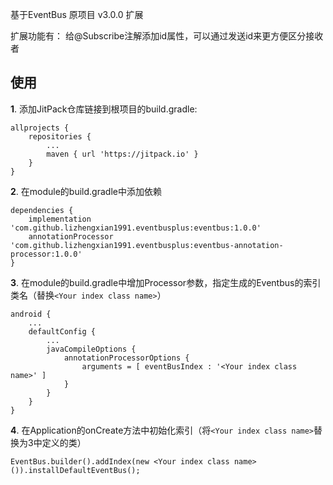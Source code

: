 基于EventBus 原项目 v3.0.0 扩展

扩展功能有：
  给@Subscribe注解添加id属性，可以通过发送id来更方便区分接收者

## 使用
**1**. 添加JitPack仓库链接到根项目的build.gradle:
```
allprojects {
    repositories {
        ...
        maven { url 'https://jitpack.io' }
    }
}
```
**2**. 在module的build.gradle中添加依赖
```
dependencies {
    implementation 'com.github.lizhengxian1991.eventbusplus:eventbus:1.0.0'
    annotationProcessor 'com.github.lizhengxian1991.eventbusplus:eventbus-annotation-processor:1.0.0'
}
```
**3**. 在module的build.gradle中增加Processor参数，指定生成的Eventbus的索引类名（替换```<Your index class name>```）
```
android {
    ...
    defaultConfig {
        ...
        javaCompileOptions {
            annotationProcessorOptions {
                arguments = [ eventBusIndex : '<Your index class name>' ]
            }
        }
    }
}
```
**4**. 在Application的onCreate方法中初始化索引（将```<Your index class name>```替换为3中定义的类）
```
EventBus.builder().addIndex(new <Your index class name>()).installDefaultEventBus();
```
